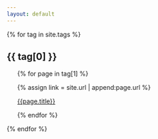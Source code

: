 ```yaml
---
layout: default
---
```

{% for tag in site.tags %}
  <h2>{{ tag[0] }}</h2>
  <ul>
  {% for page in tag[1] %}
 
  {% assign link = site.url | append:page.url  %}


  <a href="{{link}}">{{page.title}}</a><br>


  {% endfor %}
  </ul>
{% endfor %}

